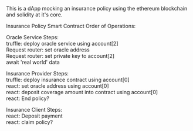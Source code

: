 This is a dApp mocking an insurance policy using the ethereum blockchain and solidity at it's core.    
  
  
  
Insurance Policy Smart Contract Order of Operations:  

Oracle Service Steps:  
truffle: deploy oracle service using account[2]  
Request router: set oracle address  
Request router: set private key to account[2]  
await 'real world' data  

Insurance Provider Steps:  
truffle: deploy insurance contract using account[0]  
react: set oracle address using account[0]  
react: deposit coverage amount into contract using account[0]  
react: End policy?  
  
Insurance Client Steps:  
react: Deposit payment  
react: claim policy?  
  

